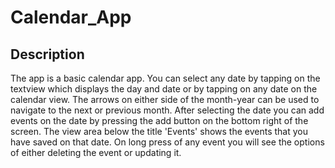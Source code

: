# Calendar_App

## Description
The app is a basic calendar app. You can select any date by tapping on the textview which displays the day and date or by tapping on any date on the calendar view. The arrows on either side of the month-year can be used to navigate to the next or previous month. After selecting the date you can add events on the date by pressing the add button on the bottom right of the screen. The view area below the title 'Events' shows the events that you have saved on that date. On long press of any event you will see the options of either deleting the event or updating it.
